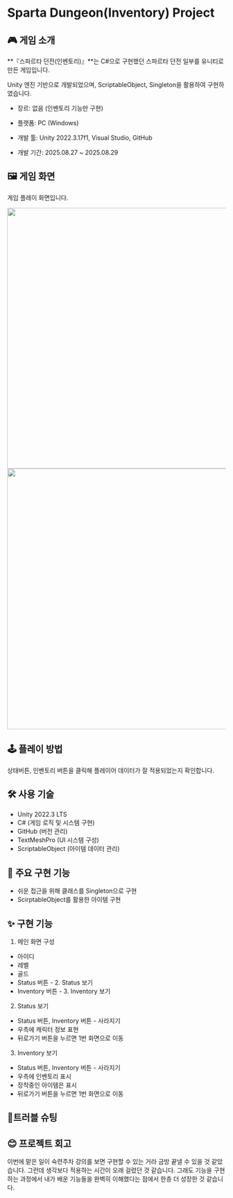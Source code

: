 # Sparta Dungeon(Inventory) Project

## 🎮 게임 소개
**『스파르타 던전(인벤토리)』**는 C#으로 구현했던 스파르타 던전 일부를 유니티로 만든 게임입니다.

Unity 엔진 기반으로 개발되었으며, ScriptableObject, Singleton을 활용하여 구현하였습니다.

- 장르: 없음 (인벤토리 기능만 구현)

- 플랫폼: PC (Windows)

- 개발 툴: Unity 2022.3.17f1, Visual Studio, GitHub

- 개발 기간: 2025.08.27 ~ 2025.08.29


## 🖼️ 게임 화면
<p>게임 플레이 화면입니다.</p>
<img src="https://github.com/user-attachments/assets/1c39a72f-0465-4ef5-829e-8331fcef8480" width="600"/>
<img src="https://github.com/user-attachments/assets/6159cd69-5926-4441-bd26-e6ef581f6a33" width="600"/>


## 🕹️ 플레이 방법

상태버튼, 인벤토리 버튼을 클릭해 플레이어 데이터가 잘 적용되었는지 확인합니다. 


## 🛠 사용 기술
- Unity 2022.3 LTS
- C# (게임 로직 및 시스템 구현)
- GitHub (버전 관리)
- TextMeshPro (UI 시스템 구성)
- ScriptableObject (아이템 데이터 관리)


## 🌟 주요 구현 기능 
 - 쉬운 접근을 위해 클래스를 Singleton으로 구현
 - ScirptableObject를 활용한 아이템 구현


## ✨ 구현 기능
1. 메인 화면 구성
- 아이디
- 레벨
- 골드
- Status 버튼 - 2. Status 보기
- Inventory 버튼 - 3. Inventory 보기

2. Status 보기
- Status 버튼, Inventory 버튼 - 사라지기
- 우측에 캐릭터 정보 표현
- 뒤로가기 버튼을 누르면 1번 화면으로 이동

3. Inventory 보기
- Status 버튼, Inventory 버튼 - 사라지기
- 우측에 인벤토리 표시
- 장착중인 아이템은 표시
- 뒤로가기 버튼을 누르면 1번 화면으로 이동


## 🧠트러블 슈팅  
<p></p>


## 😊 프로젝트 회고
<p>이번에 맡은 일이 숙련주차 강의를 보면 구현할 수 있는 거라 금방 끝낼 수 있을 것 같았습니다. 그런데 생각보다 적용하는 시간이 오래 걸렸던 것 같습니다. 그래도 기능을 구현하는 과정에서 내가 배운 기능들을 완벽히 이해했다는 점에서 한층 더 성장한 것 같습니다.</p>

